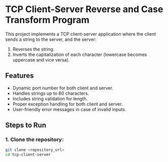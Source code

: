 # TCP Client-Server Reverse and Case Transform Program

This project implements a TCP client-server application where the client sends a string to the server, and the server:
1. Reverses the string.
2. Inverts the capitalization of each character (lowercase becomes uppercase and vice versa).

## Features
- Dynamic port number for both client and server.
- Handles strings up to 80 characters.
- Includes string validation for length.
- Proper exception handling for both client and server.
- User-friendly error messages in case of invalid inputs.

## Steps to Run

### 1. Clone the repository:
```bash
git clone <repository_url>
cd tcp-client-server
